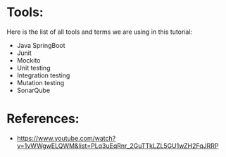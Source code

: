 # Tools:
Here is the list of all tools and terms we are using in this tutorial:
- Java SpringBoot
- Junit
- Mockito
- Unit testing
- Integration testing
- Mutation testing
- SonarQube



# References:
- https://www.youtube.com/watch?v=1vWWgwELQWM&list=PLq3uEqRnr_2GuTTkLZL5GU1wZH2FqJRRP